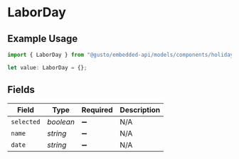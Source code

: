 # LaborDay

## Example Usage

```typescript
import { LaborDay } from "@gusto/embedded-api/models/components/holidaypaypolicy.js";

let value: LaborDay = {};
```

## Fields

| Field              | Type               | Required           | Description        |
| ------------------ | ------------------ | ------------------ | ------------------ |
| `selected`         | *boolean*          | :heavy_minus_sign: | N/A                |
| `name`             | *string*           | :heavy_minus_sign: | N/A                |
| `date`             | *string*           | :heavy_minus_sign: | N/A                |